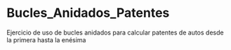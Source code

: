# Bucles_Anidados_Patentes
Ejercicio de uso de bucles anidados para calcular patentes de autos desde la primera hasta la enésima
